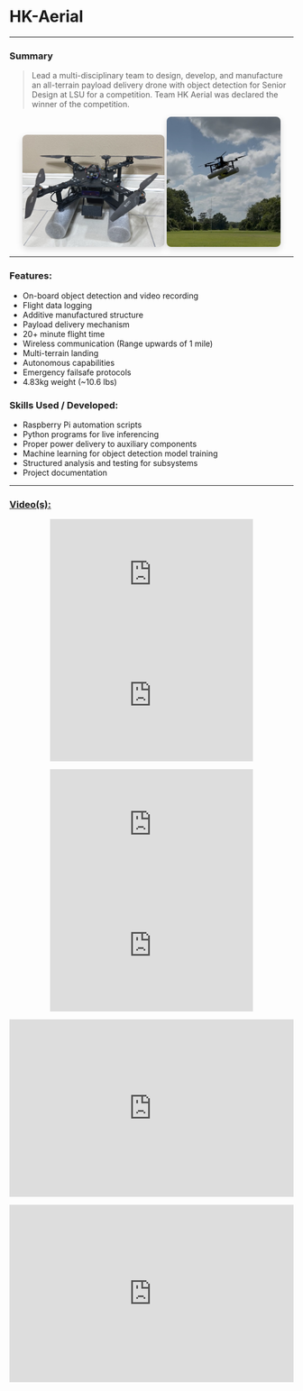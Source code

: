 # HK-Aerial

---

### Summary
> Lead a multi-disciplinary team to design, develop, and manufacture an all-terrain payload delivery drone with object detection for Senior Design at LSU for
> a competition. Team HK Aerial was declared the winner of the competition.

<div style="text-align:center;">
  <img src="/static/images/hkaerial.jpg" alt="HK Aerial" style="max-width:50%; height:auto; border-radius:8px; box-shadow:0 4px 12px rgba(0,0,0,0.15);">
  <img src="/static/images/hkaerial2.jpg" alt="HK Aerial" style="max-width:40%; height:auto; border-radius:8px; box-shadow:0 4px 12px rgba(0,0,0,0.15);">
</div>

___

### Features:

- On-board object detection and video recording
- Flight data logging
- Additive manufactured structure
- Payload delivery mechanism
- 20+ minute flight time
- Wireless communication (Range upwards of 1 mile)
- Multi-terrain landing
- Autonomous capabilities
- Emergency failsafe protocols
- 4.83kg weight (~10.6 lbs)

### Skills Used / Developed:

- Raspberry Pi automation scripts
- Python programs for live inferencing
- Proper power delivery to auxiliary components
- Machine learning for object detection model training
- Structured analysis and testing for subsystems
- Project documentation


---

### [Video(s):](https://lsumail2-my.sharepoint.com/:f:/g/personal/ecacha1_lsu_edu/Eg9fbSZKnYtBkltUtrdNZuYBayHBqVfP1zNsWUQfvVmdEQ?e=bEeCs3)

<div style="display:flex; justify-content:center; margin-top:1em; flex-wrap: wrap;">
  <iframe width="360" height="215" src="https://youtube.com/embed/y0813I8tDnA?feature=share" title="YouTube video player" frameborder="0" allow="accelerometer; autoplay; clipboard-write; encrypted-media; gyroscope; picture-in-picture; web-share" allowfullscreen></iframe>
  <iframe width="360" height="215" src="https://youtube.com/embed/FkumSg_DgNA?si=g_-mWyUPz7j3L4pR" title="YouTube video player" frameborder="0" allow="accelerometer; autoplay; clipboard-write; encrypted-media; gyroscope; picture-in-picture; web-share" allowfullscreen></iframe>
</div>

<div style="display:flex; justify-content:center; margin-top:1em; flex-wrap: wrap;">
  <iframe width="360" height="215" src="https://www.youtube.com/embed/A8Q2BG28Pes?si=uL-vrQBhT9uQzM5c" title="YouTube video player" frameborder="0" allow="accelerometer; autoplay; clipboard-write; encrypted-media; gyroscope; picture-in-picture; web-share" allowfullscreen></iframe>
  <iframe width="360" height="215" src="https://www.youtube.com/embed/sCDNTz36FGM?si=Fpz6J2fVUHy6BJLd" title="YouTube video player" frameborder="0" allow="accelerometer; autoplay; clipboard-write; encrypted-media; gyroscope; picture-in-picture; web-share" allowfullscreen></iframe>
</div>

<div style="display:flex; justify-content:center; margin-top:1em;">
  <iframe width="560" height="315" src="https://www.youtube.com/embed/rDjG7xr3u3w?si=qxBH7jU8OstlB5Ra" title="YouTube video player" frameborder="0" allow="accelerometer; autoplay; clipboard-write; encrypted-media; gyroscope; picture-in-picture; web-share" allowfullscreen></iframe>
</div>

<div style="display:flex; justify-content:center; margin-top:1em;">
  <iframe width="560" height="315" src="https://www.youtube.com/embed/Rl_IScNFuGs?si=CUnPiBygxjDkLfzF" title="YouTube video player" frameborder="0" allow="accelerometer; autoplay; clipboard-write; encrypted-media; gyroscope; picture-in-picture; web-share" allowfullscreen></iframe>
</div>

